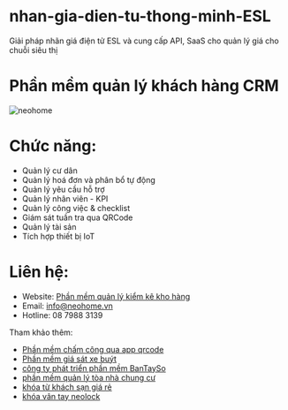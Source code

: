 # nhan-gia-dien-tu-thong-minh-ESL

Giải pháp nhãn giá điện tử ESL và cung cấp API, SaaS cho quản lý giá cho chuỗi siêu thị

# Phần mềm quản lý khách hàng CRM

<img src="https://www.neohome.vn/file/1_1689228308.png" alt="neohome" title="neohome">

# Chức năng:
- Quản lý cư dân
- Quản lý hoá đơn và phân bổ tự động
- Quản lý yêu cầu hỗ trợ
- Quản lý nhân viên - KPI 
- Quản lý công việc & checklist
- Giám sát tuần tra qua QRCode
- Quản lý tài sản
- Tích hợp thiết bị IoT

# Liên hệ: 
- Website: [Phần mềm quản lý kiểm kê kho hàng](https://www.neocheck.io.vn)
- Email: info@neohome.vn
- Hotline: 08 7988 3139

Tham khảo thêm: 

- [Phần mềm chấm công qua app qrcode](https://www.neohome.vn/bai-viet/loi-ich-cua-cham-cong-va-ap-dung-kpi-voi-phan-mem-neohome-trong-quan-ly-van-hanh-toa-nha)
- [Phần mềm giá sát xe buýt](https://www.neohome.vn/bai-viet/phan-mem-giam-sat-xe-buyt-qua-the-tu-qr-code-voi-neohome)
- [công ty phát triển phần mềm BanTaySo](https://www.bantaysp.com)
- [phần mềm quản lý tòa nhà chung cư](https://www.neohome.vn)
- [khóa từ khách sạn giá rẻ](https://www.khoatukhachsan.com)
- [khóa vân tay neolock](https://www.neolock.com.vn)
